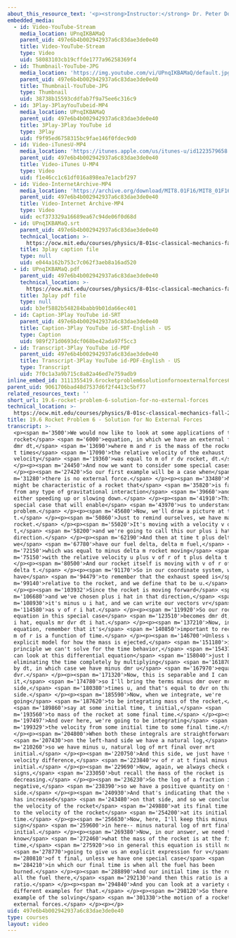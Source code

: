 ```yaml
---
about_this_resource_text: '<p><strong>Instructor:</strong> Dr. Peter Dourmashkin</p>'
embedded_media:
  - id: Video-YouTube-Stream
    media_location: UPnqIKBAMaQ
    parent_uid: 497e6b4b002942937a6c83dae3de0e40
    title: Video-YouTube-Stream
    type: Video
    uid: 58083103cb19cffde1777a96258369f4
  - id: Thumbnail-YouTube-JPG
    media_location: 'https://img.youtube.com/vi/UPnqIKBAMaQ/default.jpg'
    parent_uid: 497e6b4b002942937a6c83dae3de0e40
    title: Thumbnail-YouTube-JPG
    type: Thumbnail
    uid: 38738b15593cddfab7f9a75ee6c316c9
  - id: 3Play-3PlayYouTubeid-MP4
    media_location: UPnqIKBAMaQ
    parent_uid: 497e6b4b002942937a6c83dae3de0e40
    title: 3Play-3Play YouTube id
    type: 3Play
    uid: f9f95ed6758315bc9fae146f0fdec9d0
  - id: Video-iTunesU-MP4
    media_location: 'https://itunes.apple.com/us/itunes-u/id1223579658'
    parent_uid: 497e6b4b002942937a6c83dae3de0e40
    title: Video-iTunes U-MP4
    type: Video
    uid: f1e46cc1c61df016a898ea7e1acbf297
  - id: Video-InternetArchive-MP4
    media_location: 'https://archive.org/download/MIT8.01F16/MIT8_01F16_L19v06_360p.mp4'
    parent_uid: 497e6b4b002942937a6c83dae3de0e40
    title: Video-Internet Archive-MP4
    type: Video
    uid: ecf373329a16689ea67c94de06f0d68d
  - id: UPnqIKBAMaQ.srt
    parent_uid: 497e6b4b002942937a6c83dae3de0e40
    technical_location: >-
      https://ocw.mit.edu/courses/physics/8-01sc-classical-mechanics-fall-2016/week-6-continuous-mass-transfer/19.6-rocket-problem-6-solution-for-no-external-forces/19.6-rocket-problem-6-solution-for-no-external-forces/UPnqIKBAMaQ.srt
    title: 3play caption file
    type: null
    uid: e044a162b753c7c062f3aeb8a16ad520
  - id: UPnqIKBAMaQ.pdf
    parent_uid: 497e6b4b002942937a6c83dae3de0e40
    technical_location: >-
      https://ocw.mit.edu/courses/physics/8-01sc-classical-mechanics-fall-2016/week-6-continuous-mass-transfer/19.6-rocket-problem-6-solution-for-no-external-forces/19.6-rocket-problem-6-solution-for-no-external-forces/UPnqIKBAMaQ.pdf
    title: 3play pdf file
    type: null
    uid: b3ef5882b548284babb9b01da66ec401
  - id: Caption-3Play YouTube id-SRT
    parent_uid: 497e6b4b002942937a6c83dae3de0e40
    title: Caption-3Play YouTube id-SRT-English - US
    type: Caption
    uid: 989f271d0693dcf068be42ada97f5cc3
  - id: Transcript-3Play YouTube id-PDF
    parent_uid: 497e6b4b002942937a6c83dae3de0e40
    title: Transcript-3Play YouTube id-PDF-English - US
    type: Transcript
    uid: 7f0c1a3a9b715c8a82a46ed7e759adb9
inline_embed_id: 3111355419.6rocketproblem6solutionfornoexternalforces69595544
parent_uid: 9061706bad48d7537d6f2f4413c5bf77
related_resources_text: ''
short_url: 19.6-rocket-problem-6-solution-for-no-external-forces
technical_location: >-
  https://ocw.mit.edu/courses/physics/8-01sc-classical-mechanics-fall-2016/week-6-continuous-mass-transfer/19.6-rocket-problem-6-solution-for-no-external-forces/19.6-rocket-problem-6-solution-for-no-external-forces
title: 19.6 Rocket Problem 6 - Solution for No External Forces
transcript: >-
  <p><span m='3500'>We would now like to look at some applications of the
  rocket</span> <span m='6000'>equation, in which we have an external force plus
  dmr dt,</span> <span m='13690'>where m and r is the mass of the rocket at time
  t times</span> <span m='17090'>the relative velocity of the exhaust
  velocity</span> <span m='19360'>was equal to m of r dv rocket, dt.</span>
  </p><p><span m='24450'>And now we want to consider some special cases.</span>
  </p><p><span m='27420'>So our first example will be a case when</span> <span
  m='31280'>there is no external force.</span> </p><p><span m='33480'>Now, this
  might be characteristic of a rocket that</span> <span m='35820'>is far away
  from any type of gravitational interaction</span> <span m='39660'>and is
  either speeding up or slowing down.</span> </p><p><span m='41910'>This is a
  special case that will enable</span> <span m='43970'>us to understand our
  problem.</span> </p><p><span m='45680'>Now, we'll draw a picture at time
  t.</span> </p><p><span m='50860'>Just to remind ourselves, we have mass of the
  rocket.</span> </p><p><span m='55020'>It's moving with a velocity v of r of
  t,</span> <span m='58200'>and we're going to call this our plus i hat
  direction.</span> </p><p><span m='62190'>And then at time t plus delta t,
  we</span> <span m='67780'>have our fuel delta, delta m fuel,</span> <span
  m='72150'>which was equal to minus delta m rocket moving</span> <span
  m='75150'>with the relative velocity u plus v of r of t plus delta t.</span>
  </p><p><span m='80500'>And our rocket itself is moving with v of r of t plus
  delta t.</span> </p><p><span m='91170'>So in our coordinate system, we
  have</span> <span m='94479'>to remember that the exhaust speed is</span> <span
  m='99140'>relative to the rocket, and we define that to be u.</span>
  </p><p><span m='103932'>Since the rocket is moving forward</span> <span
  m='106680'>and we've chosen plus i hat in that direction,</span> <span
  m='108930'>it's minus u i hat, and we can write our vectors vr</span> <span
  m='114580'>as v of r i hat.</span> </p><p><span m='119920'>So our rocket
  equation in this special case</span> <span m='123510'>becomes dmr dt, minus u
  i hat, equals mr dvr dt i hat.</span> </p><p><span m='137210'>Now, in this
  equation, remember that it's</span> <span m='140850'>important to recall that
  m of r is a function of time.</span> </p><p><span m='146700'>Unless we have an
  explicit model for how the mass is ejected,</span> <span m='151180'>in
  principle we can't solve for the time behavior,</span> <span m='154370'>but we
  can look at this differential equation</span> <span m='158040'>just by
  eliminating the time completely by multiplying</span> <span m='161870'>through
  by dt, in which case we have minus dmr u</span> <span m='167970'>equals m of r
  dvr.</span> </p><p><span m='171320'>Now, this is separable and I can integrate
  it,</span> <span m='174780'>so I'll bring the terms minus dmr over mr on this
  side,</span> <span m='180380'>times u, and that's equal to dvr on that
  side.</span> </p><p><span m='185590'>Now, when we integrate, we're
  going</span> <span m='187620'>to be integrating mass of the rocket,</span>
  <span m='189860'>say at some initial time, t initial,</span> <span
  m='193560'>to mass of the rocket at some final time.</span> </p><p><span
  m='197497'>And over here, we're going to be integrating</span> <span
  m='199329'>the velocity from some initial time to some final time.</span>
  </p><p><span m='204800'>When both these integrals are straightforward,</span>
  <span m='207430'>on the left-hand side we have a natural log,</span> <span
  m='210260'>so we have minus u, natural log of mrt final over mrt
  initial.</span> </p><p><span m='220750'>And this side, we just have the
  velocity difference,</span> <span m='223840'>v of r at t final minus vr at t
  initial.</span> </p><p><span m='229690'>Now, again, we always check our minus
  signs,</span> <span m='233050'>but recall the mass of the rocket is
  decreasing.</span> </p><p><span m='236230'>So the log of a fraction is
  negative,</span> <span m='238390'>so we have a positive quantity on this
  side.</span> </p><p><span m='240930'>And that's indicating that the velocity
  has increased</span> <span m='243480'>on that side, and so we conclude that
  the velocity of the rocket</span> <span m='249880'>at its final time is equal
  to the velocity of the rocket</span> <span m='254200'>at its initial
  time.</span> </p><p><span m='256630'>Now, here, I'll keep this minus
  sign</span> <span m='259600'>in here-- minus natural log of mrt final over mrt
  initial.</span> </p><p><span m='269380'>Now, in our answer, we need to
  know</span> <span m='272460'>what the mass of the rocket is at the final
  time,</span> <span m='275920'>so in general this equation is still not</span>
  <span m='278770'>going to give us an explicit expression for v</span> <span
  m='280810'>of t final, unless we have one special case</span> <span
  m='284210'>in which our final time is when all the fuel has been
  burned.</span> </p><p><span m='288890'>And our initial time is the rocket with
  all the fuel there,</span> <span m='292130'>and then this ratio is a known
  ratio.</span> </p><p><span m='294840'>And you can look at a variety of
  different examples for that.</span> </p><p><span m='298120'>So there is an
  example of the solving</span> <span m='301330'>the motion of a rocket with no
  external forces.</span> </p><p></p>
uid: 497e6b4b002942937a6c83dae3de0e40
type: courses
layout: video
---
```


